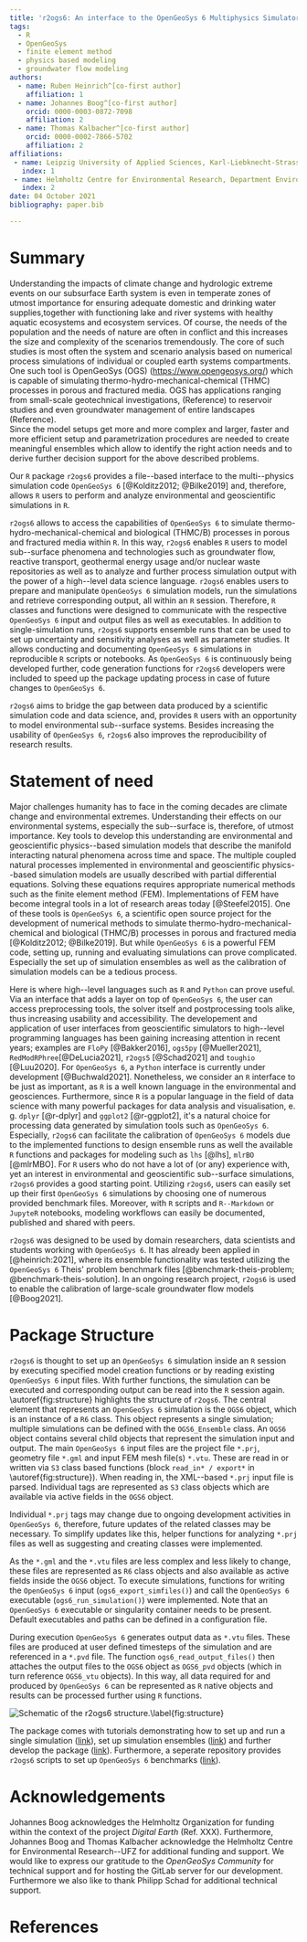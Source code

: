 ```yaml
---
title: 'r2ogs6: An interface to the OpenGeoSys 6 Multiphysics Simulator'
tags:
  - R
  - OpenGeoSys
  - finite element method
  - physics based modeling
  - groundwater flow modeling
authors:
  - name: Ruben Heinrich^[co-first author]
    affiliation: 1
  - name: Johannes Boog^[co-first author]
    orcid: 0000-0003-0872-7098
    affiliation: 2
  - name: Thomas Kalbacher^[co-first author]
    orcid: 0000-0002-7866-5702
    affiliation: 2
affiliations:
 - name: Leipzig University of Applied Sciences, Karl-Liebknecht-Strasse 132, 04277 Leipzig, Germany
   index: 1
 - name: Helmholtz Centre for Environmental Research, Department Environmental Informatics, Permoser Str. 15, 04318 Leipzig, Germany
   index: 2
date: 04 October 2021
bibliography: paper.bib

---
```


# Summary

<!--etwas Einleitung ist doch noetig. Ich weiss, ich hatte das vorher in den saechsten Abschnitt verschobe. Asche auf mein Haupt. 
[TK na dann mach ich da mal einen modifizierten Aufhänger] -->
Understanding the impacts of climate change and hydrologic extreme events on our subsurface Earth system is even in temperate zones of utmost importance for ensuring adequate domestic and drinking water supplies,together with functioning lake and river systems with healthy aquatic ecosystems and ecosystem services. Of course, the needs of the population and the needs of nature are often in conflict and this increases the size and complexity of the scenarios tremendously. The core of such studies is most often the system and scenario analysis based on numerical process simulations of individual or coupled earth systems compartments. One such tool is OpenGeoSys (OGS) (https://www.opengeosys.org/) which is capable of simulating thermo-hydro-mechanical-chemical (THMC) processes in porous and fractured media. OGS has applications ranging from small-scale geotechnical investigations,  (Reference) to reservoir studies and even groundwater management of entire landscapes (Reference).  
Since the model setups get more and more complex and larger, faster and more efficient setup and parametrization procedures are needed to create meaningful ensembles which allow to identify the right action needs and to derive further decision support for the above described problems.
<!-- TK: Bin mir über die Struktur eines solchen Papers noch nicht ganz im klaren --> 

Our `R` package `r2ogs6` provides a file--based interface to the multi--physics simulation code `OpenGeoSys 6` [@Kolditz2012; @Bilke2019] and, therefore, allows `R` users to perform and analyze environmental and geoscientific simulations in `R`.
<!--`OpenGeoSys 6` itself is a scientific open source project for the development of numerical methods to simulate (coupled) thermo-hydro-mechanical-chemical and biological (THMC/B) processes in porous and fractured media [@ogs].-->
`r2ogs6` allows to access the capabilities of `OpenGeoSys 6` to simulate thermo-hydro-mechanical-chemical and biological (THMC/B) processes in porous and fractured media within `R`.
In this way, `r2ogs6` enables `R` users to model sub--surface phenomena and technologies such as groundwater flow, reactive transport, geothermal energy usage and/or nuclear waste repositories as well as to analyze and further process simulation output with the power of a high--level data science language.
`r2ogs6` enables users to prepare and manipulate `OpenGeoSys 6` simulation models, run the simulations and retrieve corresponding output, all within an `R` session.
Therefore, `R` classes and functions were designed to communicate with the respective `OpenGeoSys 6` input and output files as well as executables.
In addition to single-simulation runs, `r2ogs6` supports ensemble runs that can be used to set up uncertainty and sensitivity analyses as well as parameter studies.
It allows conducting and documenting `OpenGeoSys 6` simulations in reproducible `R` scripts or notebooks.
As `OpenGeoSys 6` is continuously being developed further, code generation functions for `r2ogs6` developers were included to speed up the package updating process in case of future changes to `OpenGeoSys 6`.

`r2ogs6` aims to bridge the gap between data produced by a scientific simulation code and data science, and, provides `R` users with an opportunity to model environmental sub--surface systems.
Besides increasing the usability of `OpenGeoSys 6`, `r2ogs6` also improves the reproducibility of research results.



# Statement of need

Major challenges humanity has to face in the coming decades are climate change and environmental extremes.
Understanding their effects on our environmental systems, especially the sub--surface is, therefore, of utmost importance.
Key tools to develop this understanding are environmental and geoscientific physics--based simulation models that describe the manifold interacting natural phenomena across time and space.
The multiple coupled natural processes implemented in environmental and geoscientific physics--based simulation models are usually described with partial differential equations.
Solving these equations requires appropriate numerical methods such as the finite element method (FEM).
Implementations of FEM have become integral tools in a lot of research areas today [@Steefel2015].
One of these tools is `OpenGeoSys 6`, a scientific open source project for the development of numerical methods to simulate thermo-hydro-mechanical-chemical and biological (THMC/B) processes in porous and fractured media [@Kolditz2012; @Bilke2019].
But while `OpenGeoSys 6` is a powerful FEM code, setting up, running and evaluating simulations can prove complicated.
Especially the set up of simulation ensembles as well as the calibration of simulation models can be a tedious process.

Here is where high--level languages such as `R` and `Python` can prove useful.
Via an interface that adds a layer on top of `OpenGeoSys 6`, the user can access preprocessing tools, the solver itself and postprocessing tools alike, thus increasing usability and accessibility.
The developement and application of user interfaces from geoscientific simulators to high--level programming languages has been gaining increasing attention in recent years; examples are `FloPy` [@Bakker2016], `ogs5py` [@Mueller2021], `RedModRPhree`[@DeLucia2021],  `r2ogs5` [@Schad2021] and `toughio` [@Luu2020].
For `OpenGeoSys 6`, a `Python` interface is currently under development [@Buchwald2021]. 
Nonetheless, we consider an `R` interface to be just as important, as `R` is a well known language in the environmental and geosciences.
Furthermore, since `R` is a popular language in the field of data science with many powerful packages for data analysis and visualisation, e. g. `dplyr` [@r-dplyr] and `ggplot2` [@r-ggplot2], it's a natural choice for processing data generated by simulation tools such as `OpenGeoSys 6`.
Especially, `r2ogs6` can facilitate the calibration of `OpenGeoSys 6` models due to the implemented functions to design ensemble runs as well the available `R` functions and packages for modeling such as  `lhs` [@lhs], `mlrBO` [@mlrMBO].
For `R` users who do not have a lot of (or any) experience with, yet an interest in environmental and geoscientific sub--surface simulations, `r2ogs6` provides a good starting point.
Utilizing `r2ogs6`, users can easily set up their first `OpenGeoSys 6` simulations by choosing one of numerous provided benchmark files.
Moreover, with `R` scripts and `R--Markdown` or `JupyteR` notebooks, modeling workflows can easily be documented, published and shared with peers.

`r2ogs6` was designed to be used by domain researchers, data scientists and students working with `OpenGeoSys 6`.
It has already been applied in [@heinrich:2021], where its ensemble functionality was tested utilizing the `OpenGeoSys 6` Theis' problem benchmark files [@benchmark-theis-problem; @benchmark-theis-solution].
In an ongoing research project, `r2ogs6` is used to enable the calibration of large-scale groundwater flow models [@Boog2021].


# Package Structure

`r2ogs6` is thought to set up an `OpenGeoSys 6` simulation inside an `R` session by executing specified model creation functions or by reading existing `OpenGeoSys 6` input files.
With further functions, the simulation can be executed and corresponding output can be read into the `R` session again.
\autoref{fig:structure} highlights the structure of `r2ogs6`.
The central element that represents an `OpenGeoSys 6` simulation is the `OGS6` object, which is an instance of a `R6` class.
This object represents a single simulation; multiple simulations can be defined with the `OGS6_Ensemble` class.
An `OGS6` object contains several child objects that represent the simulation input and output.
The main `OpenGeoSys 6` input files are the project file `*.prj`, geometry file `*.gml` and input FEM mesh file(s) `*.vtu`.
These are read in or written via `S3` class based functions (block `read_in* / export*` in  \autoref{fig:structure}).
When reading in, the XML--based `*.prj` input file is parsed. Individual tags are represented as `S3` class objects which are available via active fields in the `OGS6` object.
<!--`S3` classes for the `*.prj` file tags were preferred over one entire `R6 class` for reasons of simplicity.-->
Individual `*.prj` tags may change due to ongoing development activities in `OpenGeoSys 6`, therefore, future updates of the related classes may be necessary.
To simplify updates like this, helper functions for analyzing `*.prj` files as well as suggesting and creating classes were implemented.

As the `*.gml` and the `*.vtu` files are less complex and less likely to change, these files are represented as `R6` class objects and also available as active fields inside the `OGS6` object.
To execute simulations, functions for writing the `OpenGeoSys 6` input (`ogs6_export_simfiles()`) and call the `OpenGeoSys 6` executable (`ogs6_run_simulation()`) were implemented.
Note that an `OpenGeoSys 6` executable or singularity container needs to be present.
Default executables and paths can be defined in a configuration file.

During execution `OpenGeoSys 6` generates output data as `*.vtu` files.
These files are produced at user defined timesteps of the simulation and are referenced in a `*.pvd` file.
The function `ogs6_read_output_files()` then attaches the output files to the `OGS6` object as `OGS6_pvd` objects (which in turn reference `OGS6_vtu` objects).
In this way, all data required for and produced by `OpenGeoSys 6` can be represented as `R` native objects and results can be processed further using `R` functions.

![Schematic of the `r2ogs6` structure.\label{fig:structure}](r2ogs6_structure_schematic.png)

The package comes with tutorials demonstrating how to set up and run a single simulation ([link](https://gitlab.opengeosys.org/ogs/tools/r2ogs6/-/blob/master/vignettes/user_workflow_vignette.Rmd)), set up simulation ensembles ([link](https://gitlab.opengeosys.org/ogs/tools/r2ogs6/-/blob/master/vignettes/ensemble_workflow_vignette.Rmd)) and further develop the package ([link](https://gitlab.opengeosys.org/ogs/tools/r2ogs6/-/blob/master/vignettes/dev_workflow_vignette.Rmd)).
Furthermore, a seperate repository provides `r2ogs6` scripts to set up `OpenGeoSys 6` benchmarks ([link](https://gitlab.opengeosys.org/ogs/tools/r2ogs6_benchmarks)).


# Acknowledgements

Johannes Boog acknowledges the Helmholtz Organization for funding within the context of the project *Digital Earth* (Ref. XXX).
Furthermore, Johannes Boog and Thomas Kalbacher acknowledge the Helmholtz Centre for Environmental Research--UFZ for additional funding and support.
We would like to express our gratitude to the *OpenGeoSys Community* for technical support and for hosting the GitLab server for our development.
Furthermore we also like to thank Philipp Schad for additional technical support.


# References
